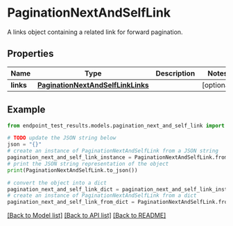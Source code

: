 # PaginationNextAndSelfLink

A links object containing a related link for forward pagination.

## Properties

Name | Type | Description | Notes
------------ | ------------- | ------------- | -------------
**links** | [**PaginationNextAndSelfLinkLinks**](PaginationNextAndSelfLinkLinks.md) |  | [optional] 

## Example

```python
from endpoint_test_results.models.pagination_next_and_self_link import PaginationNextAndSelfLink

# TODO update the JSON string below
json = "{}"
# create an instance of PaginationNextAndSelfLink from a JSON string
pagination_next_and_self_link_instance = PaginationNextAndSelfLink.from_json(json)
# print the JSON string representation of the object
print(PaginationNextAndSelfLink.to_json())

# convert the object into a dict
pagination_next_and_self_link_dict = pagination_next_and_self_link_instance.to_dict()
# create an instance of PaginationNextAndSelfLink from a dict
pagination_next_and_self_link_from_dict = PaginationNextAndSelfLink.from_dict(pagination_next_and_self_link_dict)
```
[[Back to Model list]](../README.md#documentation-for-models) [[Back to API list]](../README.md#documentation-for-api-endpoints) [[Back to README]](../README.md)


